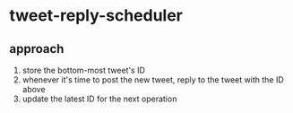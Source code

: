 # tweet-reply-scheduler

## approach

1. store the bottom-most tweet's ID
2. whenever it's time to post the new tweet, reply to the tweet with the ID above
3. update the latest ID for the next operation
